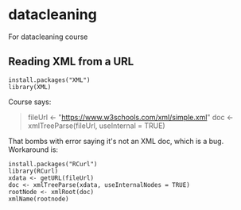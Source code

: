 # datacleaning
For datacleaning course

## Reading XML from a URL

````
install.packages("XML")
library(XML)
````

Course says: 
> fileUrl <- "https://www.w3schools.com/xml/simple.xml"
> doc <- xmlTreeParse(fileUrl, useInternal = TRUE)

That bombs with error saying it's not an XML doc, which is a bug. Workaround is:

````
install.packages("RCurl")
library(RCurl)
xdata <- getURL(fileUrl)
doc <- xmlTreeParse(xdata, useInternalNodes = TRUE)
rootNode <- xmlRoot(doc)
xmlName(rootnode)
````